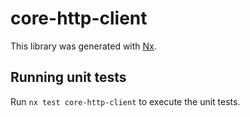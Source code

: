 # core-http-client

This library was generated with [Nx](https://nx.dev).

## Running unit tests

Run `nx test core-http-client` to execute the unit tests.
